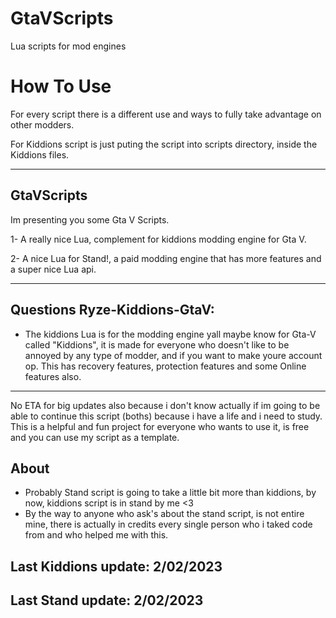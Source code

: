 # GtaVScripts
Lua scripts for mod engines

# How To Use
For every script there is a different use and ways to fully take advantage on other modders. 

For Kiddions script is just puting the script into scripts directory, inside the Kiddions files.


--------------------------------------------------------------------------------------------------

## GtaVScripts 
Im presenting you some Gta V Scripts.

1- A really nice Lua, complement for kiddions modding engine for Gta V.

2- A nice Lua for Stand!, a paid modding engine that has more features and a super nice Lua api.

--------------------------------------------------------------------------------------------------
## Questions Ryze-Kiddions-GtaV: 
- The kiddions Lua is for the modding engine yall maybe know for Gta-V called "Kiddions", it is made for everyone who doesn't like to be annoyed by any type of modder, and if you want to make youre account op. This has recovery features, protection features and some Online features also.
--------------------------------------------------------------------------------------------------
No ETA for big updates also because i don't know actually if im going to be able to continue this script (boths) because i have a life and i need to study. This is a helpful and fun project for everyone who wants to use it, is free and you can use my script as a template.

## About
-  Probably Stand script is going to take a little bit more than kiddions, by now, kiddions script is in stand by me <3
-  By the way to anyone who ask's about the stand script, is not entire mine, there is actually in credits every single person who i taked code from and who helped me with this.
## Last Kiddions update: 2/02/2023
## Last Stand update: 2/02/2023
